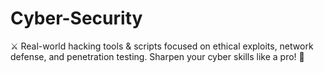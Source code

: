 # Cyber-Security
⚔️ Real-world hacking tools &amp; scripts focused on ethical exploits, network defense, and penetration testing. Sharpen your cyber skills like a pro! 🔐
